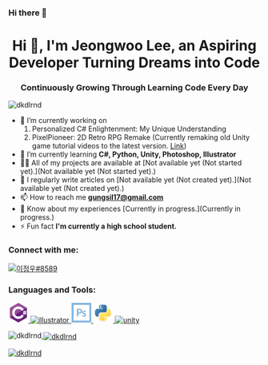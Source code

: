 ### Hi there 👋

<h1 align="center">Hi 👋, I'm Jeongwoo Lee, an Aspiring Developer Turning Dreams into Code</h1>
<h3 align="center">Continuously Growing Through Learning Code Every Day</h3>

<p align="left"> <img src="https://komarev.com/ghpvc/?username=dkdlrnd&label=Profile%20views&color=0e75b6&style=flat" alt="dkdlrnd" /> </p>

- 🔭 I’m currently working on 
    1. Personalized C# Enlightenment: My Unique Understanding 
    2. PixelPioneer: 2D Retro RPG Remake (Currently remaking old Unity game tutorial videos to the latest version. [Link](https://www.youtube.com/playlist?list=PLUZ5gNInsv_NW8RQx8__0DxiuPZn3VDzP))
- 🌱 I’m currently learning **C#, Python, Unity, Photoshop, Illustrator**
- 👨‍💻 All of my projects are available at [Not available yet (Not started yet).](Not available yet (Not started yet).)
- 📝 I regularly write articles on [Not available yet (Not created yet).](Not available yet (Not created yet).)
- 📫 How to reach me **gungsil17@gmail.com**
- 📄 Know about my experiences [Currently in progress.](Currently in progress.)
- ⚡ Fun fact **I'm currently a high school student.**

<h3 align="left">Connect with me:</h3>
<p align="left">
<a href="https://discord.gg/이정우#8589" target="blank"><img align="center" src="https://raw.githubusercontent.com/rahuldkjain/github-profile-readme-generator/master/src/images/icons/Social/discord.svg" alt="이정우#8589" height="30" width="40" /></a>
</p>

<h3 align="left">Languages and Tools:</h3>
<p align="left"> 
    <a href="https://www.w3schools.com/cs/" target="_blank" rel="noreferrer"> <img src="https://raw.githubusercontent.com/devicons/devicon/master/icons/csharp/csharp-original.svg" alt="csharp" width="40" height="40"/> </a> 
    <a href="https://www.adobe.com/in/products/illustrator.html" target="_blank" rel="noreferrer"> <img src="https://www.vectorlogo.zone/logos/adobe_illustrator/adobe_illustrator-icon.svg" alt="illustrator" width="40" height="40"/> </a> 
    <a href="https://www.photoshop.com/en" target="_blank" rel="noreferrer"> <img src="https://raw.githubusercontent.com/devicons/devicon/master/icons/photoshop/photoshop-line.svg" alt="photoshop" width="40" height="40"/> </a> 
    <a href="https://www.python.org" target="_blank" rel="noreferrer"> <img src="https://raw.githubusercontent.com/devicons/devicon/master/icons/python/python-original.svg" alt="python" width="40" height="40"/> </a> 
    <a href="https://unity.com/" target="_blank" rel="noreferrer"> <img src="https://www.vectorlogo.zone/logos/unity3d/unity3d-icon.svg" alt="unity" width="40" height="40"/> 
</p>

<p><img align="left" src="https://github-readme-stats.vercel.app/api/top-langs?username=dkdlrnd&show_icons=true&locale=en&layout=compact" alt="dkdlrnd" /></p>

<p>&nbsp;<img align="center" src="https://github-readme-stats.vercel.app/api?username=dkdlrnd&show_icons=true&locale=en" alt="dkdlrnd" /></p>

<p><img align="center" src="https://github-readme-streak-stats.herokuapp.com/?user=dkdlrnd&" alt="dkdlrnd" /></p>
